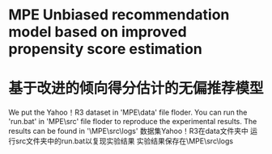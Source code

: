 # MPE Unbiased recommendation model based on improved propensity score estimation
# 基于改进的倾向得分估计的无偏推荐模型
We put the Yahoo！R3 dataset in 'MPE\data' file floder.
You can run the 'run.bat' in 'MPE\src' file floder to reproduce the experimental results.
The results can be found in '\MPE\src\logs'
数据集Yahoo！R3在data文件夹中
运行src文件夹中的run.bat以复现实验结果
实验结果保存在\MPE\src\logs
